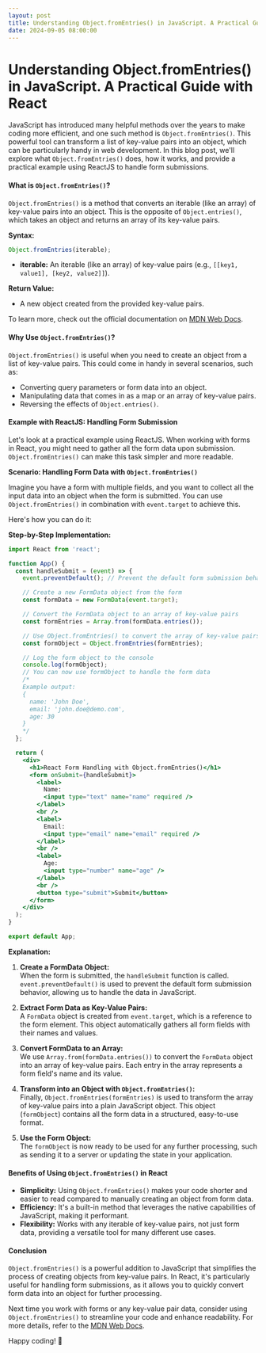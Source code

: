 ```yaml
---
layout: post
title: Understanding Object.fromEntries() in JavaScript. A Practical Guide with React
date: 2024-09-05 08:00:00
---
```

# Understanding Object.fromEntries() in JavaScript. A Practical Guide with React

JavaScript has introduced many helpful methods over the years to make coding more efficient, and one such method is `Object.fromEntries()`. This powerful tool can transform a list of key-value pairs into an object, which can be particularly handy in web development. In this blog post, we'll explore what `Object.fromEntries()` does, how it works, and provide a practical example using ReactJS to handle form submissions.

#### What is `Object.fromEntries()`?

`Object.fromEntries()` is a method that converts an iterable (like an array) of key-value pairs into an object. This is the opposite of `Object.entries()`, which takes an object and returns an array of its key-value pairs.

**Syntax:**

```javascript
Object.fromEntries(iterable);
```

- **iterable:** An iterable (like an array) of key-value pairs (e.g., `[[key1, value1], [key2, value2]]`).

**Return Value:**

- A new object created from the provided key-value pairs.

To learn more, check out the official documentation on [MDN Web Docs](https://developer.mozilla.org/en-US/docs/Web/JavaScript/Reference/Global_Objects/Object/fromEntries).

#### Why Use `Object.fromEntries()`?

`Object.fromEntries()` is useful when you need to create an object from a list of key-value pairs. This could come in handy in several scenarios, such as:

- Converting query parameters or form data into an object.
- Manipulating data that comes in as a map or an array of key-value pairs.
- Reversing the effects of `Object.entries()`.

#### Example with ReactJS: Handling Form Submission

Let's look at a practical example using ReactJS. When working with forms in React, you might need to gather all the form data upon submission. `Object.fromEntries()` can make this task simpler and more readable.

**Scenario: Handling Form Data with `Object.fromEntries()`**

Imagine you have a form with multiple fields, and you want to collect all the input data into an object when the form is submitted. You can use `Object.fromEntries()` in combination with `event.target` to achieve this.

Here's how you can do it:

**Step-by-Step Implementation:**

```jsx
import React from 'react';

function App() {
  const handleSubmit = (event) => {
    event.preventDefault(); // Prevent the default form submission behavior

    // Create a new FormData object from the form
    const formData = new FormData(event.target);

    // Convert the FormData object to an array of key-value pairs
    const formEntries = Array.from(formData.entries());

    // Use Object.fromEntries() to convert the array of key-value pairs into an object
    const formObject = Object.fromEntries(formEntries);

    // Log the form object to the console
    console.log(formObject);
    // You can now use formObject to handle the form data
    /*
    Example output:
    {
      name: 'John Doe',
      email: 'john.doe@demo.com',
      age: 30
    }
    */
  };

  return (
    <div>
      <h1>React Form Handling with Object.fromEntries()</h1>
      <form onSubmit={handleSubmit}>
        <label>
          Name:
          <input type="text" name="name" required />
        </label>
        <br />
        <label>
          Email:
          <input type="email" name="email" required />
        </label>
        <br />
        <label>
          Age:
          <input type="number" name="age" />
        </label>
        <br />
        <button type="submit">Submit</button>
      </form>
    </div>
  );
}

export default App;
```

**Explanation:**

1. **Create a FormData Object:**  
   When the form is submitted, the `handleSubmit` function is called. `event.preventDefault()` is used to prevent the default form submission behavior, allowing us to handle the data in JavaScript.

2. **Extract Form Data as Key-Value Pairs:**  
   A `FormData` object is created from `event.target`, which is a reference to the form element. This object automatically gathers all form fields with their names and values.

3. **Convert FormData to an Array:**  
   We use `Array.from(formData.entries())` to convert the `FormData` object into an array of key-value pairs. Each entry in the array represents a form field's name and its value.

4. **Transform into an Object with `Object.fromEntries()`:**  
   Finally, `Object.fromEntries(formEntries)` is used to transform the array of key-value pairs into a plain JavaScript object. This object (`formObject`) contains all the form data in a structured, easy-to-use format.

5. **Use the Form Object:**  
   The `formObject` is now ready to be used for any further processing, such as sending it to a server or updating the state in your application.

#### Benefits of Using `Object.fromEntries()` in React

- **Simplicity:** Using `Object.fromEntries()` makes your code shorter and easier to read compared to manually creating an object from form data.
- **Efficiency:** It's a built-in method that leverages the native capabilities of JavaScript, making it performant.
- **Flexibility:** Works with any iterable of key-value pairs, not just form data, providing a versatile tool for many different use cases.

#### Conclusion

`Object.fromEntries()` is a powerful addition to JavaScript that simplifies the process of creating objects from key-value pairs. In React, it's particularly useful for handling form submissions, as it allows you to quickly convert form data into an object for further processing.

Next time you work with forms or any key-value pair data, consider using `Object.fromEntries()` to streamline your code and enhance readability. For more details, refer to the [MDN Web Docs](https://developer.mozilla.org/en-US/docs/Web/JavaScript/Reference/Global_Objects/Object/fromEntries).

Happy coding! 🎉

